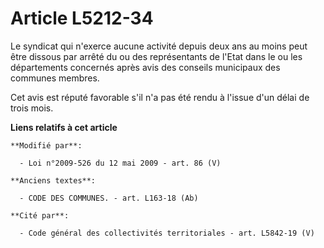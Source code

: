 # Article L5212-34

Le syndicat qui n'exerce aucune activité depuis deux ans au moins peut être dissous par arrêté du ou des représentants de
l'Etat dans le ou les départements concernés après avis des conseils municipaux des communes membres.

Cet avis est réputé favorable s'il n'a pas été rendu à l'issue d'un délai de trois mois.

**Liens relatifs à cet article**

	**Modifié par**:

	  - Loi n°2009-526 du 12 mai 2009 - art. 86 (V)

	**Anciens textes**:

	  - CODE DES COMMUNES. - art. L163-18 (Ab)

	**Cité par**:

	  - Code général des collectivités territoriales - art. L5842-19 (V)
